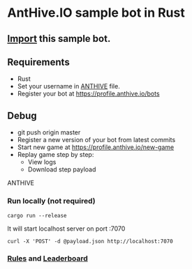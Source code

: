 # AntHive.IO sample bot in Rust

## [Import](https://github.com/new/import) this sample bot.

## Requirements
- Rust 
- Set your username in [ANTHIVE](ANTHIVE) file.
- Register your bot at https://profile.anthive.io/bots

## Debug
- git push origin master
- Register a new version of your bot from latest commits
- Start new game at https://profile.anthive.io/new-game
- Replay game step by step:
  - View logs
  - Download step payload

ANTHIVE

### Run locally (not required)
```
cargo run --release
```
It will start localhost server on port :7070

```
curl -X 'POST' -d @payload.json http://localhost:7070
```

### [Rules](https://anthive.io/rules/) and [Leaderboard](https://anthive.io/leaderboard/)
